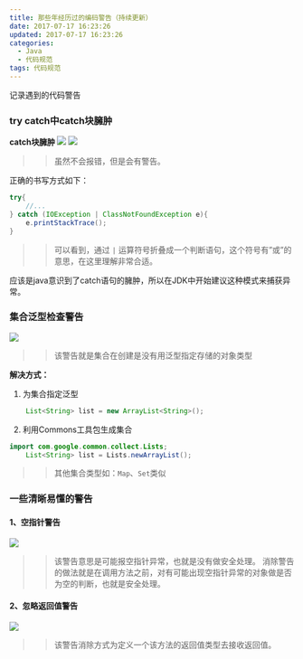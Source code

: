 ```yaml
---
title: 那些年经历过的编码警告（持续更新）
date: 2017-07-17 16:23:26
updated: 2017-07-17 16:23:26
categories: 
  - Java
  - 代码规范
tags: 代码规范
---
```

记录遇到的代码警告
<!-- more -->
### try catch中catch块臃肿
**catch块臃肿**
![](http://ot87uvd34.bkt.clouddn.com/1499995978560.jpg)
![](http://ot87uvd34.bkt.clouddn.com/1499995978561.jpg)
>>虽然不会报错，但是会有警告。

正确的书写方式如下：

```java
try{
	//...
} catch (IOException | ClassNotFoundException e){
	e.printStackTrace();
}
```

>>可以看到，通过 `|` 运算符号折叠成一个判断语句，这个符号有”或”的意思，在这里理解非常合适。

应该是java意识到了catch语句的臃肿，所以在JDK中开始建议这种模式来捕获异常。

### 集合泛型检查警告
![](http://ot87uvd34.bkt.clouddn.com/%E9%9B%86%E5%90%88%E6%B3%9B%E5%9E%8B%E6%A3%80%E6%9F%A5%E8%AD%A6%E5%91%8A.png)
>>该警告就是集合在创建是没有用泛型指定存储的对象类型

**解决方式：**
1. 为集合指定泛型
```java
	List<String> list = new ArrayList<String>();
```
2. 利用Commons工具包生成集合
```java
import com.google.common.collect.Lists;
	List<String> list = Lists.newArrayList();
```

>>其他集合类型如：`Map`、`Set`类似

### 一些清晰易懂的警告
#### 1、空指针警告
![](http://ot87uvd34.bkt.clouddn.com/%E7%A9%BA%E6%8C%87%E9%92%88%E8%AD%A6%E5%91%8A.png)
>>该警告意思是可能报空指针异常，也就是没有做安全处理。
消除警告的做法就是在调用方法之前，对有可能出现空指针异常的对象做是否为空的判断，也就是安全处理。

#### 2、忽略返回值警告
![](http://ot87uvd34.bkt.clouddn.com/%E5%BF%BD%E7%95%A5%E8%BF%94%E5%9B%9E%E5%80%BC%E8%AD%A6%E5%91%8A.png)
>>该警告消除方式为定义一个该方法的返回值类型去接收返回值。

